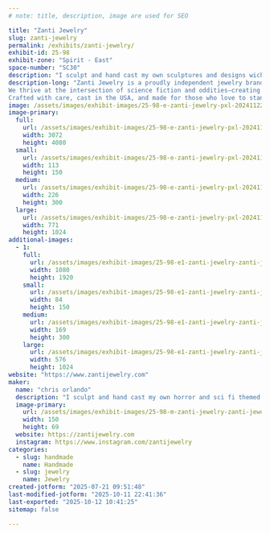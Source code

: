 ```yaml
---
# note: title, description, image are used for SEO

title: "Zanti Jewelry"
slug: zanti-jewelry
permalink: /exhibits/zanti-jewelry/
exhibit-id: 25-98
exhibit-zone: "Spirit - East"
space-number: "SC30"
description: "I sculpt and hand cast my own sculptures and designs wich seperates me from other jewlery sellers"
description-long: "Zanti Jewelry is a proudly independent jewelry brand specializing in hand-cast pewter pieces that blend the eerie, the curious, and the cosmic. Every design is sculpted and manufactured in-house, using only high-quality, nickel-free pewter for comfort and durability. Our pieces are finished with genuine silver plating, giving them a rich, antique luster that highlights every detail.
We thrive at the intersection of science fiction and oddities—creating wearable art inspired by the strange, the macabre, and the otherworldly. From anatomical curiosities to cryptid relics and retro-futuristic designs, our collections celebrate the weird and wonderful in all its forms.
Crafted with care, cast in the USA, and made for those who love to stand out."
image: /assets/images/exhibit-images/25-98-e-zanti-jewelry-pxl-20241122-191611619-mp-226x300.jpg
image-primary: 
  full:
    url: /assets/images/exhibit-images/25-98-e-zanti-jewelry-pxl-20241122-191611619-mp-full.jpg
    width: 3072
    height: 4080
  small:
    url: /assets/images/exhibit-images/25-98-e-zanti-jewelry-pxl-20241122-191611619-mp-113x150.jpg
    width: 113
    height: 150
  medium:
    url: /assets/images/exhibit-images/25-98-e-zanti-jewelry-pxl-20241122-191611619-mp-226x300.jpg
    width: 226
    height: 300
  large:
    url: /assets/images/exhibit-images/25-98-e-zanti-jewelry-pxl-20241122-191611619-mp-771x1024.jpg
    width: 771
    height: 1024
additional-images: 
  - 1:
    full:
      url: /assets/images/exhibit-images/25-98-e1-zanti-jewelry-zanti-jewelry-group-shot-4-full.jpg
      width: 1080
      height: 1920
    small:
      url: /assets/images/exhibit-images/25-98-e1-zanti-jewelry-zanti-jewelry-group-shot-4-84x150.jpg
      width: 84
      height: 150
    medium:
      url: /assets/images/exhibit-images/25-98-e1-zanti-jewelry-zanti-jewelry-group-shot-4-169x300.jpg
      width: 169
      height: 300
    large:
      url: /assets/images/exhibit-images/25-98-e1-zanti-jewelry-zanti-jewelry-group-shot-4-576x1024.jpg
      width: 576
      height: 1024
website: "https://www.zantijewelry.com"
maker: 
  name: "chris orlando"
  description: "I sculpt and hand cast my own horror and sci fi themed pewter jewlery."
  image-primary:
    url: /assets/images/exhibit-images/25-98-m-zanti-jewelry-zanti-jewelry-6-300x138.jpg
    width: 150
    height: 69
  website: https://zantijewelry.com
  instagram: https://www.instagram.com/zantijewelry
categories: 
  - slug: handmade
    name: Handmade
  - slug: jewelry
    name: Jewelry
created-jotform: "2025-07-21 09:51:48"
last-modified-jotform: "2025-10-11 22:41:36"
last-exported: "2025-10-12 10:41:25"
sitemap: false

---
```

